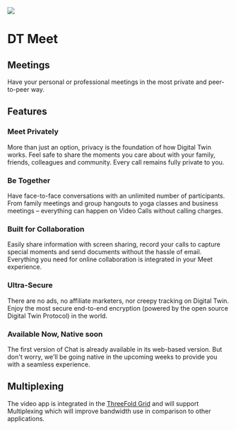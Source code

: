 ![](twin__meet.jpg  )

# DT Meet

## Meetings

Have your personal or professional meetings in the most private and peer-to-peer way.

## Features

### Meet Privately

More than just an option, privacy is the foundation of how Digital Twin works. Feel safe to share the moments you care about with your family, friends, colleagues and community. Every call remains fully private to you.

### Be Together 

Have face-to-face conversations with an unlimited number of participants. From family meetings and group hangouts to yoga classes and business meetings – everything can happen on Video Calls without calling charges. 

### Built for Collaboration

Easily share information with screen sharing, record your calls to capture special moments and send documents without the hassle of email. Everything you need for online collaboration is integrated in your Meet experience.  

### Ultra-Secure

There are no ads, no affiliate marketers, nor creepy tracking on Digital Twin. Enjoy the most secure end-to-end encryption (powered by the open source Digital Twin Protocol) in the world.

### Available Now, Native soon

The first version of Chat is already available in its web-based version. But don't worry, we'll be going native in the upcoming weeks to provide you with a seamless experience.

## Multiplexing

The video app is integrated in the [ThreeFold Grid](threefold__threefold_grid) and will support Multiplexing which will improve bandwidth use in comparison to other applications.